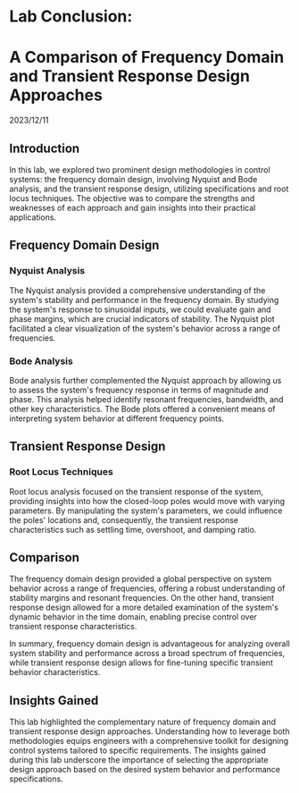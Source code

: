 # Lab Conclusion: 
# A Comparison of Frequency Domain and Transient Response Design Approaches
2023/12/11
## Introduction

In this lab, we explored two prominent design methodologies in control systems: the frequency domain design, involving Nyquist and Bode analysis, and the transient response design, utilizing specifications and root locus techniques. The objective was to compare the strengths and weaknesses of each approach and gain insights into their practical applications.

## Frequency Domain Design

### Nyquist Analysis

The Nyquist analysis provided a comprehensive understanding of the system's stability and performance in the frequency domain. By studying the system's response to sinusoidal inputs, we could evaluate gain and phase margins, which are crucial indicators of stability. The Nyquist plot facilitated a clear visualization of the system's behavior across a range of frequencies.

### Bode Analysis

Bode analysis further complemented the Nyquist approach by allowing us to assess the system's frequency response in terms of magnitude and phase. This analysis helped identify resonant frequencies, bandwidth, and other key characteristics. The Bode plots offered a convenient means of interpreting system behavior at different frequency points.

## Transient Response Design

### Root Locus Techniques

Root locus analysis focused on the transient response of the system, providing insights into how the closed-loop poles would move with varying parameters. By manipulating the system's parameters, we could influence the poles' locations and, consequently, the transient response characteristics such as settling time, overshoot, and damping ratio.

## Comparison

The frequency domain design provided a global perspective on system behavior across a range of frequencies, offering a robust understanding of stability margins and resonant frequencies. On the other hand, transient response design allowed for a more detailed examination of the system's dynamic behavior in the time domain, enabling precise control over transient response characteristics.

In summary, frequency domain design is advantageous for analyzing overall system stability and performance across a broad spectrum of frequencies, while transient response design allows for fine-tuning specific transient behavior characteristics.

## Insights Gained

This lab highlighted the complementary nature of frequency domain and transient response design approaches. Understanding how to leverage both methodologies equips engineers with a comprehensive toolkit for designing control systems tailored to specific requirements. The insights gained during this lab underscore the importance of selecting the appropriate design approach based on the desired system behavior and performance specifications.